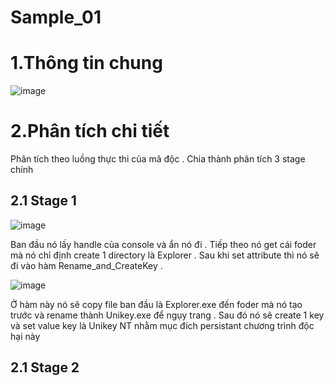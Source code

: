 # Sample_01

# 1.Thông tin chung


![image](https://github.com/YeuPIPI/Sample_01/assets/72372550/b7fb13f9-cb76-40a3-85a4-13775f4ca9d8)


# 2.Phân tích chi tiết

Phân tích theo luồng thực thi của mã độc . Chia thành phân tích 3 stage chính 

## 2.1 Stage 1

![image](https://github.com/YeuPIPI/Sample_01/assets/72372550/cd38ebab-f7fb-4b4e-87bf-143f53d5f090)

Ban đầu nó lấy handle của console và ẩn nó đi . Tiếp theo nó get cái foder mà nó chỉ định create 1 directory là Explorer . Sau khi set attribute thì nó sẽ đi vào hàm Rename_and_CreateKey . 

![image](https://github.com/YeuPIPI/Sample_01/assets/72372550/e8b79e2c-5639-4fdf-8523-e952a537775b)


Ở hàm này nó sẽ copy file ban đầu là Explorer.exe đến foder mà nó tạo trước và rename thành Unikey.exe để ngụy trang . Sau đó nó sẽ create 1 key và set value key là Unikey NT nhằm mục đích persistant chương trình độc hại này

## 2.1 Stage 2











